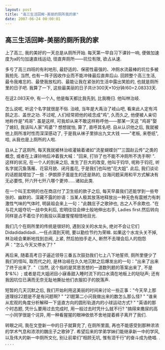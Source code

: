 ```yaml
--- 
layout: post 
title: "高三生活回眸-美丽的厕所我的家" 
date: 2007-06-24 00:00:01
--- 
```


## 高三生活回眸-美丽的厕所我的家


上了高三, 我的美好的一天总是从厕所开始. 每天第一早自习下课铃一响, 便做加速度为a的匀加速直线运动, 径直奔厕所――坑位有限, 欲占从速. 

多亏了高三四班的有利地形, 最舒适的、保密性最强的、冲厕水流最棒的坑位多被我抢先. 当然, 也有一阵子因收作业而不能冲锋最后直奔后山. 回顾整个高三生活, 最令我难忘的、最使我放松的、最能让我在紧张的生活中露出笑脸的, 也就是厕所里的日子吧. 我算了一下, 这些最美丽的日子共计300天*10分钟/60=2.08333天. 

在这2.083天中, 有一个人, 他是每天都比我先到, 比我晚归. 他叫林治岐. 

怎么说呢, 听这个名字就很是不俗. 治岐, 当年是大禹治了岐山吧, 看来此人定有鸿鹄之志、盖世之功. 不过呢, 人们经常把他的岐念成"鸡", 久而久之, 他便被人亲切地称作是"鸡哥". 虽是这样, 可我却从来不敢这样称呼他――那某一天这 "鸡哥"娶了媳妇, 我该叫人家"鸡婆"? 想想就怕, 算了, 直呼其名吧. 自从认识他之后, 我就被他上厕所准时性而深深感动了, 于是我从袜子里排出九文大钱 ――"老板, 来卷纸", 哈, 从我也是上厕所的人啦. 

自从上了这厕所, 每天我就被林治岐灌输着诸如"流星蝴蝶剑""三国赵云传"之类的概念, 或者在上课铃响后冲着我大喊："回来, 打铃了也不能不冲厕所不洗手啊! ". 这样的状况, 在一个人的到来之后, 发生了巨大的改变, 他叫于钧华, 呢称于钧花, 听名字就沉鱼落雁、花容月貌、闭月羞花, 于是我们也叫他"花大姐". 此后, 我们谈论的话题就增加了一些：伊朗原子蛋是生的还是熟的, 台海问题采用和平方式解决有无必要性, 歼六歼七歼八哪个更帅......诸如此类. 

在一个叫王宏明的也在商店付了卫生纸的款子之后, 每天早晨我们还能学到一些夸张的、幽默的、深藏不露的妙语：当某人极其放荡地释放出一种无色有震撼力有刺激性气味的气体时, 明装祖会来上一句："此魏庄子之歌钟也, 古之人不余欺也. "在与花大姐夺坑一战中失利后, 宏明往往会绅士般地伸出右手, Ladies first.然后转向同样是占不着位子的我投以英雄惺惺相惜地目光. 

我们几个在厕所里的传统是很好的, 遇到没关的水龙头, 绝对不会让它们Didadidadidadi...一任点滴到天明, 要以勤俭节约为荣嘛. 如果这个水龙头关不掉, 林治岐会果断地找到总阀, 上紧, 然后拍拍手走人, 断然不去理会后人的抱怨声："怎么今天又停水了? "

再后来, 随着高考日子逼近领导三番五次鼓劲我们七上八下地誓师, 厕所里便少了我们的怪叫, 取而代之的, 是林治岐在久久地沉默之后爆发出的一句："出来了出来了终于出来了. "（当然, 这个指的是冥思苦想的一道数列题的答案出来了, 不是$^&%）; 或者是花大姐闭目小寐香甜入睡时流下的口水滴在地板上的哒哒声; 还有我因坑位已满而无奈无耻地撕扯他们衣服扣子的脱落声. 

短暂的几天沉默之后, 我们开始利用这美丽的时间来讨论一些正事："今天早上那道理综22题是不是有问题啊? " "21题第二小问我做出来的数怎么那么怪? " "谁来从宏观的角度分析解释一下竖直方向的圆形轨道内的小球运动方式? " "英语的那个时态题, 凭什么要用过去完成时, 用一般过去时凭什么就不行? "搞得来撒尿的高一小同学很是个诧异, 用一种看猩猩的眼神依依不舍地提着裤子离开了我们. 

转眼之间, 我在文登新一中的日子就算完了, 在厕所里面, 再也不能感受到那种浓浓的学术气息和浓浓的魏庄子之歌钟了. 希望后来的学弟学妹们能继承新一中的学风, 以及伟大的新一中厕所文化, 别让前辈们"相顾无坑, 惟有泪千行"的奋斗成为绝唱. . . . . . 
